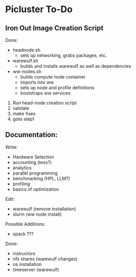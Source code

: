 # Picluster To-Do

## Iron Out Image Creation Script
Done:
- headnode.sh
    - sets up networking, grabs packages, etc.
- warewulf.sh
    - builds and installs warewulf as well as dependencies
- ww-nodes.sh
    - builds compute node container
    - imports into ww
    - sets up node and profile definitions
    - bootstraps ww services

1. Run head-node creation script
2. validate
3. make fixes
4. goto step1

## Documentation:
Write:
- Hardware Selection
- accounting (tess?)
- analytics
- parallel programming
- benchmarking (HPL, LLM?)
- profiling
- basics of optimization

Edit:
- warewulf (remove installation)
- slurm (ww node install)

Possible Additions:
- spack ???

Done:
- instructors
- nfs shares (warewulf changes)
- os installation
- timeserver (warewulf)